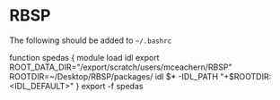 # RBSP

The following should be added to `~/.bashrc` 

  function spedas {
    module load idl
    export ROOT_DATA_DIR="/export/scratch/users/mceachern/RBSP"
    ROOTDIR=~/Desktop/RBSP/packages/
    idl $* -IDL_PATH "+$ROOTDIR:<IDL_DEFAULT>"
  }
  export -f spedas
